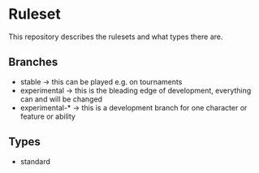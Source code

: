 # Ruleset
This repository describes the rulesets and what types there are.

## Branches
- stable -> this can be played e.g. on tournaments
- experimental -> this is the bleading edge of development, everything can and will be changed
- experimental-* -> this is a development branch for one character or feature or ability

## Types
- standard